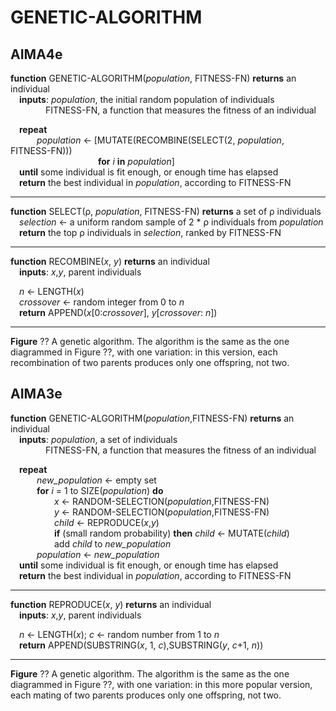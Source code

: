 # GENETIC-ALGORITHM

## AIMA4e

__function__ GENETIC-ALGORITHM(_population_, FITNESS\-FN) __returns__ an individual  
&emsp;__inputs__: _population_, the initial random population of individuals  
&emsp;&emsp;&emsp;&emsp;FITNESS\-FN, a function that measures the fitness of an individual  

&emsp;__repeat__  
&emsp;&emsp;&emsp;_population_ &larr; [MUTATE(RECOMBINE(SELECT(2, _population_, FITNESS\-FN)))  
&emsp;&emsp;&emsp;&emsp;&emsp;&emsp;&emsp;&emsp;&emsp;&emsp;__for__ _i_ __in__ _population_]  
&emsp;__until__ some individual is fit enough, or enough time has elapsed  
&emsp;__return__ the best individual in _population_, according to FITNESS\-FN  

---
__function__ SELECT(ρ, _population_, FITNESS\-FN) __returns__ a set of ρ individuals  
&emsp;_selection_ &larr; a uniform random sample of 2 * ρ individuals from _population_  
&emsp;__return__ the top ρ individuals in _selection_, ranked by FITNESS\-FN  

---
__function__ RECOMBINE(_x_, _y_) __returns__ an individual  
&emsp;__inputs__: _x_,_y_, parent individuals  
  
&emsp;_n_ &larr; LENGTH(_x_)  
&emsp;_crossover_ &larr; random integer from 0 to _n_  
&emsp;__return__ APPEND(_x_\[0:_crossover_\], _y_\[_crossover_: _n_\])  

---
__Figure__ ?? A genetic algorithm. The algorithm is the same as the one diagrammed in Figure ??, with one variation: in this  version, each recombination of two parents produces only one offspring, not two.

## AIMA3e
__function__ GENETIC-ALGORITHM(_population_,FITNESS\-FN) __returns__ an individual  
&emsp;__inputs__: _population_, a set of individuals  
&emsp;&emsp;&emsp;&emsp;FITNESS\-FN, a function that measures the fitness of an individual  

&emsp;__repeat__  
&emsp;&emsp;&emsp;_new\_population_ &larr; empty set  
&emsp;&emsp;&emsp;__for__ _i_ = 1 to SIZE(_population_) __do__  
&emsp;&emsp;&emsp;&emsp;&emsp;_x_ &larr; RANDOM-SELECTION(_population_,FITNESS\-FN)  
&emsp;&emsp;&emsp;&emsp;&emsp;_y_ &larr; RANDOM-SELECTION(_population_,FITNESS\-FN)  
&emsp;&emsp;&emsp;&emsp;&emsp;_child_ &larr; REPRODUCE(_x_,_y_)  
&emsp;&emsp;&emsp;&emsp;&emsp;__if__ (small random probability) __then__ _child_ &larr; MUTATE(_child_)  
&emsp;&emsp;&emsp;&emsp;&emsp;add _child_ to _new\_population_  
&emsp;&emsp;&emsp;_population_ &larr; _new\_population_  
&emsp;__until__ some individual is fit enough, or enough time has elapsed  
&emsp;__return__ the best individual in _population_, according to FITNESS\-FN  

---
__function__ REPRODUCE(_x_, _y_) __returns__ an individual  
&emsp;__inputs__: _x_,_y_, parent individuals  

&emsp;_n_ &larr; LENGTH(_x_); _c_ &larr; random number from 1 to _n_  
&emsp;__return__ APPEND(SUBSTRING(_x_, 1, _c_),SUBSTRING(_y_, _c_+1, _n_))  

---
__Figure__ ?? A genetic algorithm. The algorithm is the same as the one diagrammed in Figure ??, with one variation: in this more popular version, each mating of two parents produces only one offspring, not two.
